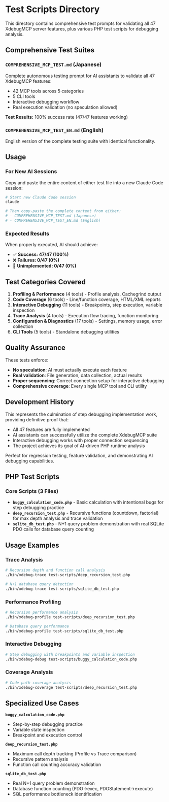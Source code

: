 # Test Scripts Directory

This directory contains comprehensive test prompts for validating all 47 XdebugMCP server features, plus various PHP test scripts for debugging analysis.

## Comprehensive Test Suites

### `COMPREHENSIVE_MCP_TEST.md` (Japanese)
Complete autonomous testing prompt for AI assistants to validate all 47 XdebugMCP features:
- 42 MCP tools across 5 categories
- 5 CLI tools 
- Interactive debugging workflow
- Real execution validation (no speculation allowed)

**Test Results:** 100% success rate (47/47 features working)

### `COMPREHENSIVE_MCP_TEST_EN.md` (English)
English version of the complete testing suite with identical functionality.

## Usage

### For New AI Sessions
Copy and paste the entire content of either test file into a new Claude Code session:

```bash
# Start new Claude Code session
claude

# Then copy-paste the complete content from either:
# - COMPREHENSIVE_MCP_TEST.md (Japanese)  
# - COMPREHENSIVE_MCP_TEST_EN.md (English)
```

### Expected Results
When properly executed, AI should achieve:
- ✅ **Success: 47/47 (100%)**
- ❌ **Failures: 0/47 (0%)**
- 🚫 **Unimplemented: 0/47 (0%)**

## Test Categories Covered

1. **Profiling & Performance** (4 tools) - Profile analysis, Cachegrind output
2. **Code Coverage** (6 tools) - Line/function coverage, HTML/XML reports  
3. **Interactive Debugging** (11 tools) - Breakpoints, step execution, variable inspection
4. **Trace Analysis** (4 tools) - Execution flow tracing, function monitoring
5. **Configuration & Diagnostics** (17 tools) - Settings, memory usage, error collection
6. **CLI Tools** (5 tools) - Standalone debugging utilities

## Quality Assurance

These tests enforce:
- **No speculation**: AI must actually execute each feature
- **Real validation**: File generation, data collection, actual results
- **Proper sequencing**: Correct connection setup for interactive debugging
- **Comprehensive coverage**: Every single MCP tool and CLI utility

## Development History

This represents the culmination of step debugging implementation work, providing definitive proof that:
- All 47 features are fully implemented
- AI assistants can successfully utilize the complete XdebugMCP suite
- Interactive debugging works with proper connection sequencing
- The project achieves its goal of AI-driven PHP runtime analysis

Perfect for regression testing, feature validation, and demonstrating AI debugging capabilities.

## PHP Test Scripts

### Core Scripts (3 Files)
- **`buggy_calculation_code.php`** - Basic calculation with intentional bugs for step debugging practice
- **`deep_recursion_test.php`** - Recursive functions (countdown, factorial) for max depth analysis and trace validation  
- **`sqlite_db_test.php`** - N+1 query problem demonstration with real SQLite PDO calls for database query counting

## Usage Examples

### Trace Analysis
```bash
# Recursion depth and function call analysis
./bin/xdebug-trace test-scripts/deep_recursion_test.php

# N+1 database query detection  
./bin/xdebug-trace test-scripts/sqlite_db_test.php
```

### Performance Profiling
```bash  
# Recursion performance analysis
./bin/xdebug-profile test-scripts/deep_recursion_test.php

# Database query performance
./bin/xdebug-profile test-scripts/sqlite_db_test.php
```

### Interactive Debugging
```bash
# Step debugging with breakpoints and variable inspection
./bin/xdebug-debug test-scripts/buggy_calculation_code.php
```

### Coverage Analysis
```bash
# Code path coverage analysis
./bin/xdebug-coverage test-scripts/deep_recursion_test.php
```

## Specialized Use Cases

**`buggy_calculation_code.php`**
- Step-by-step debugging practice
- Variable state inspection
- Breakpoint and execution control

**`deep_recursion_test.php`**  
- Maximum call depth tracking (Profile vs Trace comparison)
- Recursive pattern analysis
- Function call counting accuracy validation

**`sqlite_db_test.php`**
- Real N+1 query problem demonstration  
- Database function counting (PDO->exec, PDOStatement->execute)
- SQL performance bottleneck identification